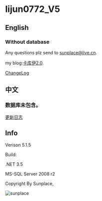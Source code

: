 lijun0772_V5
=================
## English

### Without database

Any questions plz send to [sunplace@live.cn](mailto:sunplace@live.cn).

my blog:[卡库伊2.0](http://www.jsunplace.com).

[ChangeLog](ChangeLog.md)

## 中文

### 数据库未包含。

[更新日志](ChangeLog.md)

## Info

Verison 5.1.5

Build:

.NET 3.5

MS-SQL Server 2008 r2

Copyright By Sunplace,

![sunplace](http://www.jsunplace.com/copyright_by_sunplace.png)
